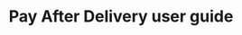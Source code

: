 ---
title: 'Pay After Delivery user guide'
layout: 'faqplugins'
meta_title: "Pay After Delivery user guide - MultiSafepay Docs"

---